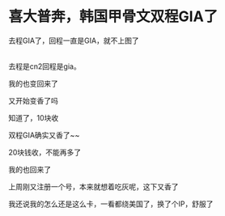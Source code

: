 # 喜大普奔，韩国甲骨文双程GIA了


去程GIA了，回程一直是GIA，就不上图了<br />
<br />
<img id="aimg_kMme6" onclick="zoom(this, this.src, 0, 0, 0)" class="zoom" src="http://img.818618.xyz/4.jpg" onmouseover="img_onmouseoverfunc(this)" onload="thumbImg(this)" border="0" alt="" />

去程是cn2回程是gia。

我的也变回来了

又开始变香了吗

知道了，10块收

双程GIA确实又香了~~

20块钱收，不能再多了<img id="aimg_tdMdP" onclick="zoom(this, this.src, 0, 0, 0)" class="zoom" src="https://cdn.jsdelivr.net/gh/hishis/forum-master/public/images/patch.gif" onmouseover="img_onmouseoverfunc(this)" onload="thumbImg(this)" border="0" alt="" />

我的也回来了

上周刚又注册一个号，本来就想着吃灰呢，这下又香了

我还说我的怎么还是这么卡，一看都绕美国了，换了个IP，舒服了

